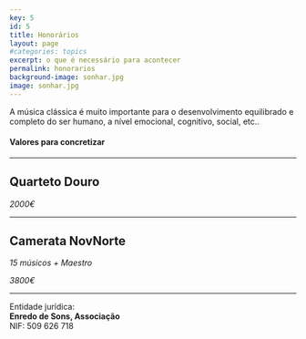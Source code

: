 ```yaml
---
key: 5
id: 5
title: Honorários
layout: page
#categories: topics
excerpt: o que é necessário para acontecer
permalink: honorarios
background-image: sonhar.jpg
image: sonhar.jpg
---
```


A música clássica é muito importante para o desenvolvimento equilibrado e completo do ser humano, a nível emocional, cognitivo, social, etc..

#### Valores para concretizar

---

## Quarteto Douro

*2000€*

---

## Camerata NovNorte

*15 músicos + Maestro*

*3800€*   	               

---

Entidade jurídica:  
**Enredo de Sons, Associação**  
NIF: 509 626 718


